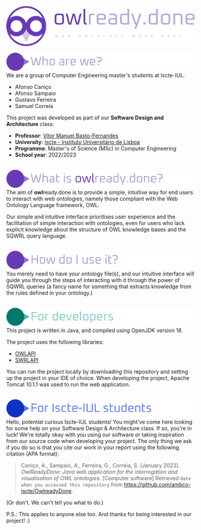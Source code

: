 ![header](resources/header-purple.png)

![who_are_we](resources/who_are_we.png)
\
We are a group of Computer Engineering master's students at Iscte-IUL.
- Afonso Caniço
- Afonso Sampaio
- Gustavo Ferreira
- Samuel Correia

This project was developed as part of our **Software Design and Architecture** class:
- **Professor**: [Vitor Manuel Basto-Fernandes](https://ciencia.iscte-iul.pt/authors/vitor-manuel-basto-fernandes/cv)
- **University**: [Iscte - Instituto Universitário de Lisboa](https://www.iscte-iul.pt/)
- **Programme**: Master's of Science (MSc) in Computer Engineering
- **School year**: 2022/2023

\
![what_is_this](resources/what_is_this.png)
\
The aim of **owl**ready.done is to provide a simple, intuitive way for end users to interact with
web ontologies, namely those compliant with the Web Ontology Language framework, OWL.

Our simple and intuitive interface prioritises user experience and the facilitation of simple interaction with ontologies,
even for users who lack explicit knowledge about the structure of OWL knowledge bases and the SQWRL query language.

\
![how_to_use](resources/how_to_use.png)
\
You merely need to have your ontology file(s), and our intuitive interface will guide you through the steps of 
interacting with it through the power of SQWRL queries (a fancy name for something that extracts knowledge from the 
rules defined in your ontology.)

\
![for_devs](resources/for_devs.png)
\
This project is written in Java, and compiled using OpenJDK version 18.

The project uses the following libraries:
- [OWLAPI](https://github.com/owlcs/owlapi)
- [SWRLAPI](https://github.com/protegeproject/swrlapi)

You can run the project locally by downloading this repository and setting up the project in your IDE of choice.
When developing the project, Apache Tomcat 10.1.1 was used to run the web application.

\
![for_iscte_students](resources/for-iscte-students.png)
\
Hello, potential curious Iscte-IUL students! You might've come here looking for some help on your Software Design & 
Architecture class. If so, you're in luck! We're totally okay with you using our software or taking inspiration from
our source code when developing your project. The only thing we ask if you do so is that you cite
our work in your report using the following citation (APA format):
> Caniço, A., Sampaio, A., Ferreira, G., Correia, S. (January 2023). 
*OwlReadyDone: Java web application for the interrogation and visualisation of OWL ontologies.* [Computer software] 
> Retrieved `date when you accessed this repository` from https://github.com/ambco-iscte/OwlreadyDone.

(Or don't. We can't tell you what to do.)

P.S.: This applies to anyone else too. And thanks for being interested in our project! :)
